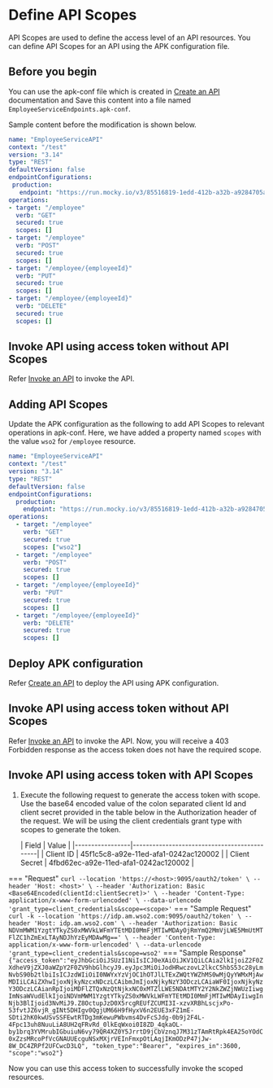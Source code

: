 # Define API Scopes

API Scopes are used to define the access level of an API resources. You can define API Scopes for an API using the APK configuration file.

## Before you begin

You can use the apk-conf file which is created in [Create an API](../../get-started/quick-start-guide.md) documentation and Save this content into a file named `EmployeeServiceEndpoints.apk-conf`.

Sample content before the modification is shown below.

   ```yaml
   name: "EmployeeServiceAPI"
   context: "/test"
   version: "3.14"
   type: "REST"
   defaultVersion: false
   endpointConfigurations:
    production:
      endpoint: "https://run.mocky.io/v3/85516819-1edd-412b-a32b-a9284705a0b4"
   operations:
   - target: "/employee"
     verb: "GET"
     secured: true
     scopes: []
   - target: "/employee"
     verb: "POST"
     secured: true
     scopes: []
   - target: "/employee/{employeeId}"
     verb: "PUT"
     secured: true
     scopes: []
   - target: "/employee/{employeeId}"
     verb: "DELETE"
     secured: true
     scopes: []
   ```
## Invoke API using access token without API Scopes
Refer [Invoke an API](../../get-started/quick-start-guide.md) to invoke the API.

## Adding API Scopes

Update the APK configuration as the following to add API Scopes to relevant operations in apk-conf. 
Here, we have added a property named `scopes` with the value `wso2` for `/employee` resource.

   ```yaml
   name: "EmployeeServiceAPI"
   context: "/test"
   version: "3.14"
   type: "REST"
   defaultVersion: false
   endpointConfigurations:
     production:
       endpoint: "https://run.mocky.io/v3/85516819-1edd-412b-a32b-a9284705a0b4"
   operations:
     - target: "/employee"
       verb: "GET"
       secured: true
       scopes: ["wso2"]
     - target: "/employee"
       verb: "POST"
       secured: true
       scopes: []
     - target: "/employee/{employeeId}"
       verb: "PUT"
       secured: true
       scopes: []
     - target: "/employee/{employeeId}"
       verb: "DELETE"
       secured: true
       scopes: []
   ```

## Deploy APK configuration

Refer [Create an API](../../get-started/quick-start-guide.md) to deploy the API using APK configuration.

## Invoke API using access token without API Scopes
Refer [Invoke an API](../../get-started/quick-start-guide.md) to invoke the API. Now, you will receive a 403 Forbidden response as the access token does not have the required scope.

## Invoke API using access token with API Scopes

1. Execute the following request to generate the access token with scope. Use the base64 encoded value of the colon separated client Id and client secret provided in the table below in the Authorization header of the request. We will be using the client credentials grant type with scopes to generate the token.

   |    Field        |                    Value                    |
       |-----------------|---------------------------------------------|
   | Client ID       | 45f1c5c8-a92e-11ed-afa1-0242ac120002        |
   | Client Secret   | 4fbd62ec-a92e-11ed-afa1-0242ac120002        |

=== "Request"
    ```
       curl --location 'https://<host>:9095/oauth2/token' \
       --header 'Host: <host>' \
       --header 'Authorization: Basic <Base64Encoded(clientId:clientSecret)>' \
       --header 'Content-Type: application/x-www-form-urlencoded' \
       --data-urlencode 'grant_type=client_credentials&scope=<scope>'
    ```
=== "Sample Request"
    ```
        curl -k --location 'https://idp.am.wso2.com:9095/oauth2/token' \
        --header 'Host: idp.am.wso2.com' \
        --header 'Authorization: Basic NDVmMWM1YzgtYTkyZS0xMWVkLWFmYTEtMDI0MmFjMTIwMDAyOjRmYmQ2MmVjLWE5MmUtMTFlZC1hZmExLTAyNDJhYzEyMDAwMg==' \
        --header 'Content-Type: application/x-www-form-urlencoded' \
        --data-urlencode 'grant_type=client_credentials&scope=wso2'
    ```
=== "Sample Response"
    ```
        {"access_token":"eyJhbGciOiJSUzI1NiIsICJ0eXAiOiJKV1QiLCAia2lkIjoiZ2F0ZXdheV9jZXJ0aWZpY2F0ZV9hbGlhcyJ9.eyJpc3MiOiJodHRwczovL2lkcC5hbS53c28yLmNvbS90b2tlbiIsICJzdWIiOiI0NWYxYzVjOC1hOTJlLTExZWQtYWZhMS0wMjQyYWMxMjAwMDIiLCAiZXhwIjoxNjkyNzcxNDczLCAibmJmIjoxNjkyNzY3ODczLCAiaWF0IjoxNjkyNzY3ODczLCAianRpIjoiMDFlZTQxNzQtNjkxNC0xMTZlLWE5NDAtMTY2Y2NkZWZjNWUzIiwgImNsaWVudElkIjoiNDVmMWM1YzgtYTkyZS0xMWVkLWFmYTEtMDI0MmFjMTIwMDAyIiwgInNjb3BlIjoid3NvMiJ9.Z8OctupJzD0X5rcgREUfZCUMI3I-xzvXRBhLscjxPo-53fvtJZ6vjR_gINt5DHIgv0QgjUM66H9fHyxV6n2EUE3xFZ1mE-SDti2hK0kwUSvSSFEwtRTDg3mKewuPWbvms4DvFcSJdg-0b9j2F4L-4Fpc13uh8NuuLiA8UH2qFRvRd_0lkEqWxoi0I8ZD_4qkaOL-by1brq3YVMrubIGbuiuN6vy79QR4XZ0Y5JrrtD9jCbVznqJ7M31zTAmRtRpk4EA25oYOdC0xZzsMRcoPfVcGNAUUEcguNSxMXjrVEInFmxpOtLAqjIKmODzP47jJw-8W_DC4ZRPf2UFCwcD3LQ", "token_type":"Bearer", "expires_in":3600, "scope":"wso2"}
    ```

Now you can use this access token to successfully invoke the scoped resources.
